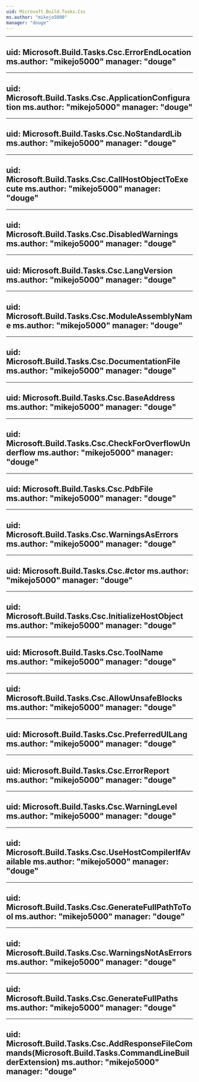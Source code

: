 ```yaml
---
uid: Microsoft.Build.Tasks.Csc
ms.author: "mikejo5000"
manager: "douge"
---
```


---
uid: Microsoft.Build.Tasks.Csc.ErrorEndLocation
ms.author: "mikejo5000"
manager: "douge"
---

---
uid: Microsoft.Build.Tasks.Csc.ApplicationConfiguration
ms.author: "mikejo5000"
manager: "douge"
---

---
uid: Microsoft.Build.Tasks.Csc.NoStandardLib
ms.author: "mikejo5000"
manager: "douge"
---

---
uid: Microsoft.Build.Tasks.Csc.CallHostObjectToExecute
ms.author: "mikejo5000"
manager: "douge"
---

---
uid: Microsoft.Build.Tasks.Csc.DisabledWarnings
ms.author: "mikejo5000"
manager: "douge"
---

---
uid: Microsoft.Build.Tasks.Csc.LangVersion
ms.author: "mikejo5000"
manager: "douge"
---

---
uid: Microsoft.Build.Tasks.Csc.ModuleAssemblyName
ms.author: "mikejo5000"
manager: "douge"
---

---
uid: Microsoft.Build.Tasks.Csc.DocumentationFile
ms.author: "mikejo5000"
manager: "douge"
---

---
uid: Microsoft.Build.Tasks.Csc.BaseAddress
ms.author: "mikejo5000"
manager: "douge"
---

---
uid: Microsoft.Build.Tasks.Csc.CheckForOverflowUnderflow
ms.author: "mikejo5000"
manager: "douge"
---

---
uid: Microsoft.Build.Tasks.Csc.PdbFile
ms.author: "mikejo5000"
manager: "douge"
---

---
uid: Microsoft.Build.Tasks.Csc.WarningsAsErrors
ms.author: "mikejo5000"
manager: "douge"
---

---
uid: Microsoft.Build.Tasks.Csc.#ctor
ms.author: "mikejo5000"
manager: "douge"
---

---
uid: Microsoft.Build.Tasks.Csc.InitializeHostObject
ms.author: "mikejo5000"
manager: "douge"
---

---
uid: Microsoft.Build.Tasks.Csc.ToolName
ms.author: "mikejo5000"
manager: "douge"
---

---
uid: Microsoft.Build.Tasks.Csc.AllowUnsafeBlocks
ms.author: "mikejo5000"
manager: "douge"
---

---
uid: Microsoft.Build.Tasks.Csc.PreferredUILang
ms.author: "mikejo5000"
manager: "douge"
---

---
uid: Microsoft.Build.Tasks.Csc.ErrorReport
ms.author: "mikejo5000"
manager: "douge"
---

---
uid: Microsoft.Build.Tasks.Csc.WarningLevel
ms.author: "mikejo5000"
manager: "douge"
---

---
uid: Microsoft.Build.Tasks.Csc.UseHostCompilerIfAvailable
ms.author: "mikejo5000"
manager: "douge"
---

---
uid: Microsoft.Build.Tasks.Csc.GenerateFullPathToTool
ms.author: "mikejo5000"
manager: "douge"
---

---
uid: Microsoft.Build.Tasks.Csc.WarningsNotAsErrors
ms.author: "mikejo5000"
manager: "douge"
---

---
uid: Microsoft.Build.Tasks.Csc.GenerateFullPaths
ms.author: "mikejo5000"
manager: "douge"
---

---
uid: Microsoft.Build.Tasks.Csc.AddResponseFileCommands(Microsoft.Build.Tasks.CommandLineBuilderExtension)
ms.author: "mikejo5000"
manager: "douge"
---
